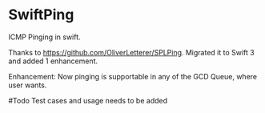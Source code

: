 # SwiftPing

ICMP Pinging in swift.

Thanks to https://github.com/OliverLetterer/SPLPing. Migrated it to Swift 3 and added 1 enhancement.


Enhancement: Now pinging is supportable in any of the GCD Queue, where user wants.

#Todo
Test cases and usage needs to be added

